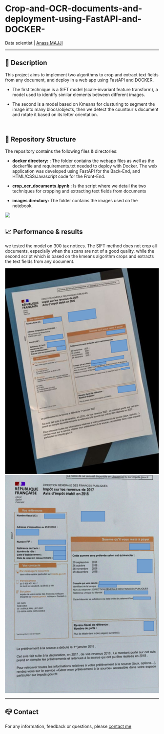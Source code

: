 # Crop-and-OCR-documents-and-deployment-using-FastAPI-and-DOCKER-

Data scientist | [Anass MAJJI](https://www.linkedin.com/in/anass-majji-729773157/)
***

## :monocle_face: Description
This project aims to implement two algorithms to crop and extract text fields from any document, and deploy in a web app using FastAPI and DOCKER.

- The first technique is a SIFT model (scale-invariant feature transform), a model used to identify similar elements between different images.


- The second is a model based on Kmeans for clusturing to segment the image into many blocs/objects, then we detect the countour's document and rotate it based on its letter orientation. 

 </br>

 

## :rocket: Repository Structure
The repository contains the following files & directories:
- **docker directory:** : The folder contains the webapp files as well as the dockerfile and requirements.txt needed to deploy with Docker. The web application was developed using FastAPI for the Back-End, and HTML/CSS/Javascript code for the Front-End.


- **crop_ocr_documents.ipynb :** Is the script where we detail the two techniques for cropping and extracting text fields from documents

- **images directory:** The folder contains the images used on the notebook.


![](last_gif.gif)

## :chart_with_upwards_trend: Performance & results



we tested the model on 300 tax notices. The SIFT method does not crop all documents, especially when the scans are not of a good quality, while the second script which is based on the kmeans algorithm crops and extracts the text fields from any document. 


<p float="left">
  <img src="images/1__1_v2.png" width="1000" />
  <img src="images/corners_v2.png" width="1000" /> 
</p>




---
## :mailbox_closed: Contact
For any information, feedback or questions, please [contact me][anass-email]





[anass-email]: mailto:anassmajji34@gmail.com

